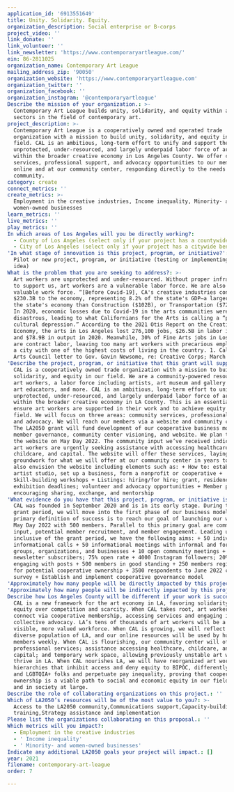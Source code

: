 ```yaml
---
application_id: '6913551649'
title: Unity. Solidarity. Equity.
organization_description: Social enterprise or B-corps
project_video: ''
link_donate: ''
link_volunteer: ''
link_newsletter: 'https://www.contemporaryartleague.com/'
ein: 86-2811025
organization_name: Contemporary Art League
mailing_address_zip: '90050'
organization_website: 'https://www.contemporaryartleague.com'
organization_twitter: ''
organization_facebook: ''
organization_instagram: '@contemporaryartleague'
Describe the mission of your organization.: >-
  Contemporary Art League builds unity, solidarity, and equity within and across
  sectors in the field of contemporary art.
project_description: >-
  Contemporary Art League is a cooperatively owned and operated trade
  organization with a mission to build unity, solidarity, and equity in our
  field. CAL is an ambitious, long-term effort to unify and support the
  unprotected, under-resourced, and largely underpaid labor force of art workers
  within the broader creative economy in Los Angeles County. We offer community
  services, professional support, and advocacy opportunities to our members
  online and at our community center, responding directly to the needs of our
  community.
category: create
connect_metrics: ''
create_metrics: >-
  Employment in the creative industries, Income inequality, Minority- and
  women-owned businesses
learn_metrics: ''
live_metrics: ''
play_metrics: ''
In which areas of Los Angeles will you be directly working?:
  - County of Los Angeles (select only if your project has a countywide benefit)
  - City of Los Angeles (select only if your project has a citywide benefit)
'In what stage of innovation is this project, program, or initiative?': >-
  Pilot or new project, program, or initiative (testing or implementing a new
  idea)
What is the problem that you are seeking to address?: >-
  Art workers are unprotected and under-resourced. Without proper infrastructure
  to support us, art workers are a vulnerable labor force. We are also a
  valuable work force. “[Before Covid-19], CA's creative industries contributed
  $230.3B to the economy, representing 8.2% of the state's GDP—a larger share of
  the state's economy than Construction ($102B), or Transportation ($72B).” (1)
  In 2020, economic losses due to Covid-19 in the arts communities were
  disastrous, leading to what Californians for the Arts is calling a “pending
  cultural depression.” According to the 2021 Otis Report on the Creative
  Economy, the arts in Los Angeles lost 276,100 jobs, $26.5B in labor income,
  and $78.9B in output in 2020. Meanwhile, 30% of Fine Arts jobs in Los Angeles
  are contract labor, leaving too many art workers with precarious employment in
  a city with one of the highest costs of living in the country. 1. California
  Arts Council letter to Gov. Gavin Newsome, re: Creative Corps; March 2021
'Describe the project, program, or initiative that this grant will support to address the problem identified.': >-
  CAL is a cooperatively owned trade organization with a mission to build unity,
  solidarity, and equity in our field. We are a community-powered resource for
  art workers, a labor force including artists, art museum and gallery staff,
  art educators, and more. CAL is an ambitious, long-term effort to unify the
  unprotected, under-resourced, and largely underpaid labor force of art workers
  within the broader creative economy in LA County. This is an essential step to
  ensure art workers are supported in their work and to achieve equity in our
  field. We will focus on three areas: community services, professional support,
  and advocacy. We will reach our members via a website and community center.
  The LA2050 grant will fund development of our cooperative business model,
  member governance, community center visioning, and website. We plan to launch
  the website on May Day 2022. The community input we’ve received indicates that
  art workers are urgently seeking assistance with accessing healthcare,
  childcare, and capital. The website will offer these services, laying the
  groundwork for what we will offer at our community center in years to come. We
  also envision the website including elements such as: + How to: establish an
  artist studio, set up a business, form a nonprofit or cooperative +
  Skill-building workshops + Listings: hiring/for hire; grant, residency, and
  exhibition deadlines; volunteer and advocacy opportunities + Member pages
  encouraging sharing, exchange, and mentorship
'What evidence do you have that this project, program, or initiative is or will be successful, and how will you define and measure success?': >-
  CAL was founded in September 2020 and is in its early stage. During the LA2050
  grant period, we will move into the first phase of our business model. Our
  primary definition of success is to reach our goal of launching our website on
  May Day 2022 with 500 members. Parallel to this primary goal are community
  input, potential member recruitment, and member engagement. Leading up to and
  inclusive of the grant period, we have the following aims: + 50 individual
  informational calls + 50 informational meetings with informal and formal art
  groups, organizations, and businesses + 10 open community meetings + 2500
  newsletter subscribers; 75% open rate + 4000 Instagram followers; 20% actively
  engaging with posts + 500 members in good standing + 250 members registered
  for potential cooperative ownership + 3500 respondents to June 2022 community
  survey + Establish and implement cooperative governance model
'Approximately how many people will be directly impacted by this project, program, or initiative?': '500'
'Approximately how many people will be indirectly impacted by this project, program, or initiative?': '5000'
Describe how Los Angeles County will be different if your work is successful.: >-
  CAL is a new framework for the art economy in LA, favoring solidarity and
  equity over competition and scarcity. When CAL takes root, art workers will
  connect via cooperative membership, accessing services and engaging in
  collective advocacy. LA’s tens of thousands of art workers will be a more
  visible, more valued workforce. When CAL is growing, we will reflect the
  diverse population of LA, and our online resources will be used by hundreds of
  members weekly. When CAL is flourishing, our community center will offer
  professional services; assistance accessing healthcare, childcare, and
  capital; and temporary work space, allowing previously unstable art workers to
  thrive in LA. When CAL nourishes LA, we will have reorganized art world
  hierarchies that inhibit access and deny equity to BIPOC, differently abled,
  and LGBTQIA+ folks and perpetuate pay inequality, proving that cooperative
  ownership is a viable path to social and economic equity in our field, in LA,
  and in society at large.
Describe the role of collaborating organizations on this project.: ''
Which of LA2050’s resources will be of the most value to you?: >-
  Access to the LA2050 community,Communications support,Capacity-building and
  training,Strategy assistance and implementation
Please list the organizations collaborating on this proposal.: ''
Which metrics will you impact?:
  - Employment in the creative industries
  - ' Income inequality'
  - ' Minority- and women-owned businesses'
Indicate any additional LA2050 goals your project will impact.: []
year: 2021
filename: contemporary-art-league
order: 7

---
```

